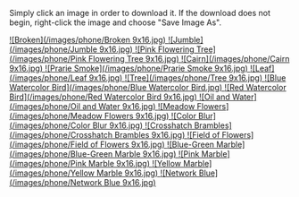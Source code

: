 Simply click an image in order to download it. If the download does not begin, right-click the image and choose "Save Image As". 


<a id="broken" download="Broken 9x16.jpg" href="./images/phone/Broken 9x16.jpg" title="Broken">
![Broken](/images/phone/Broken 9x16.jpg)
</a>
<a id="Jumble" download="Jumble 9x16.jpg" href="./images/phone/Jumble 9x16.jpg" title="Jumble">
![Jumble](/images/phone/Jumble 9x16.jpg)
</a>
<a id="Floweringtree" download="Pink Flowering Tree 9x16.jpg" href="./images/phone/Pink Flowering Tree 9x16.jpg" title="Pink Flowering Tree">
![Pink Flowering Tree](/images/phone/Pink Flowering Tree 9x16.jpg)
</a>
<a id="Cairn" download="Cairn 9x16.jpg" href="./images/phone/Cairn 9x16.jpg" title="Cairn">
![Cairn](/images/phone/Cairn 9x16.jpg)
</a>
<a id="Prarie" download="Prarie Smoke 9x16.jpg" href="./images/phone/Prarie Smoke 9x16.jpg" title="Prarie Smoke">
![Prarie Smoke](/images/phone/Prarie Smoke 9x16.jpg)
</a>
<a id="leaf" download="Leaf 9x16.jpg" href="./images/phone/Leaf 9x16.jpg" title="Leaf">
![Leaf](/images/phone/Leaf 9x16.jpg)
</a>
<a id="Tree" download="Tree 9x16.jpg" href="./images/phone/Tree 9x16.jpg" title="Tree">
![Tree](/images/phone/Tree 9x16.jpg)
</a>
<a id="Bluebird" download="Blue Watercolor Bird.jpg" href="./images/phone/Blue Watercolor Bird.jpg" title="Blue Watercolor Bird">
![Blue Watercolor Bird](/images/phone/Blue Watercolor Bird.jpg)
</a>
<a id="Redbird" download="Red Watercolor Bird 9x16.jpg" href="./images/phone/Red Watercolor Bird 9x16.jpg" title="Red Watercolor Bird">
![Red Watercolor Bird](/images/phone/Red Watercolor Bird 9x16.jpg)
</a>
<a id="Oil" download="Oil and Water 9x16.jpg" href="./images/phone/Oil and Water 9x16.jpg" title="Oil and Water">
![Oil and Water](/images/phone/Oil and Water 9x16.jpg)
</a>
<a id="Meadow" download="Meadow Flowers 9x16.jpg" href="./images/phone/Meadow Flowers 9x16.jpg" title="Meadow Flowers">
![Meadow Flowers](/images/phone/Meadow Flowers 9x16.jpg)
</a>
<a id="Blur" download="Color Blur 9x16.jpg" href="./images/phone/Color Blur 9x16.jpg" title="Color Blur">
![Color Blur](/images/phone/Color Blur 9x16.jpg)
</a>
<a id="Crosshatch" download="Crosshatch Brambles 9x16.jpg" href="./images/phone/Crosshatch Brambles 9x16.jpg" title="Crosshatch Brambles">
![Crosshatch Brambles](/images/phone/Crosshatch Brambles 9x16.jpg)
</a>
<a id="Field" download="Field of Flowers 9x16.jpg" href="./images/phone/Field of Flowers 9x16.jpg" title="Field of Flowers">
![Field of Flowers](/images/phone/Field of Flowers 9x16.jpg)
</a>
<a id="Bluemarble" download="Blue-Green Marble 9x16.jpg" href="./images/phone/Blue-Green Marble 9x16.jpg" title="Blue-Green Marble">
![Blue-Green Marble](/images/phone/Blue-Green Marble 9x16.jpg)
</a>
<a id="Pinkmarble" download="Pink Marble 9x16.jpg" href="./images/phone/Pink Marble 9x16.jpgg" title="Pink Marble">
![Pink Marble](/images/phone/Pink Marble 9x16.jpg)
</a>
<a id="Yellowmarble" download="Yellow Marble 9x16.jpg" href="./images/phone/Yellow Marble 9x16.jpgg" title="Yellow Marble">
![Yellow Marble](/images/phone/Yellow Marble 9x16.jpg)
</a>
<a id="Network" download="Network Blue 9x16.jpg" href="./images/phone/Network Blue 9x16.jpg" title="Network Blue">
![Network Blue](/images/phone/Network Blue 9x16.jpg)
</a>


